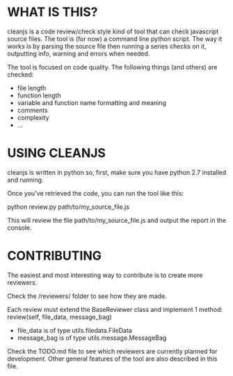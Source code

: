 WHAT IS THIS?
============

cleanjs is a code review/check style kind of tool that can check javascript source files.
The tool is (for now) a command line python script.
The way it works is by parsing the source file then running a series checks on it, outputting info, warning and errors when needed.

The tool is focused on code quality. The following things (and others) are checked:

- file length
- function length
- variable and function name formatting and meaning
- comments
- complexity
- ...

USING CLEANJS
=============

cleanjs is written in python so, first, make sure you have python 2.7 installed and running.

Once you've retrieved the code, you can run the tool like this:

  python review.py path/to/my_source_file.js

This will review the file path/to/my_source_file.js and output the report in the console.

CONTRIBUTING
============

The easiest and most interesting way to contribute is to create more reviewers.

Check the /reviewers/ folder to see how they are made.

Each review must extend the BaseReviewer class and implement 1 method: review(self, file_data, message_bag)

- file_data is of type utils.filedata.FileData
- message_bag is of type utils.message.MessageBag

Check the TODO.md file to see which reviewers are currently planned for development. Other general features of the tool are also described in this file.